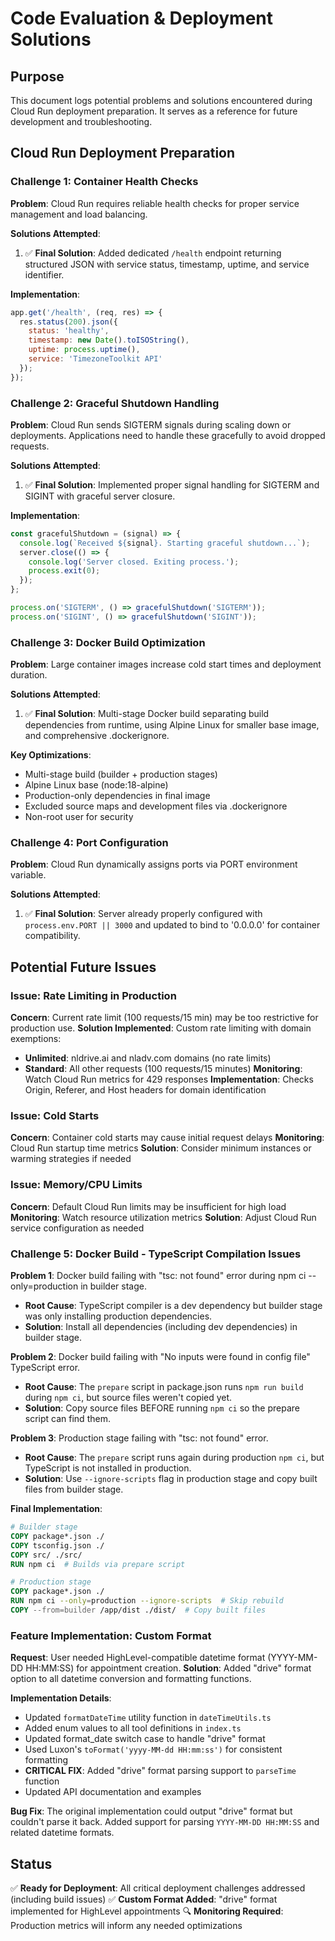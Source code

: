 # Code Evaluation & Deployment Solutions

## Purpose
This document logs potential problems and solutions encountered during Cloud Run deployment preparation. It serves as a reference for future development and troubleshooting.

## Cloud Run Deployment Preparation

### Challenge 1: Container Health Checks
**Problem**: Cloud Run requires reliable health checks for proper service management and load balancing.

**Solutions Attempted**: 
1. ✅ **Final Solution**: Added dedicated `/health` endpoint returning structured JSON with service status, timestamp, uptime, and service identifier.

**Implementation**:
```javascript
app.get('/health', (req, res) => {
  res.status(200).json({ 
    status: 'healthy',
    timestamp: new Date().toISOString(),
    uptime: process.uptime(),
    service: 'TimezoneToolkit API'
  });
});
```

### Challenge 2: Graceful Shutdown Handling
**Problem**: Cloud Run sends SIGTERM signals during scaling down or deployments. Applications need to handle these gracefully to avoid dropped requests.

**Solutions Attempted**:
1. ✅ **Final Solution**: Implemented proper signal handling for SIGTERM and SIGINT with graceful server closure.

**Implementation**:
```javascript
const gracefulShutdown = (signal) => {
  console.log(`Received ${signal}. Starting graceful shutdown...`);
  server.close(() => {
    console.log('Server closed. Exiting process.');
    process.exit(0);
  });
};

process.on('SIGTERM', () => gracefulShutdown('SIGTERM'));
process.on('SIGINT', () => gracefulShutdown('SIGINT'));
```

### Challenge 3: Docker Build Optimization
**Problem**: Large container images increase cold start times and deployment duration.

**Solutions Attempted**:
1. ✅ **Final Solution**: Multi-stage Docker build separating build dependencies from runtime, using Alpine Linux for smaller base image, and comprehensive .dockerignore.

**Key Optimizations**:
- Multi-stage build (builder + production stages)
- Alpine Linux base (node:18-alpine)
- Production-only dependencies in final image
- Excluded source maps and development files via .dockerignore
- Non-root user for security

### Challenge 4: Port Configuration
**Problem**: Cloud Run dynamically assigns ports via PORT environment variable.

**Solutions Attempted**:
1. ✅ **Final Solution**: Server already properly configured with `process.env.PORT || 3000` and updated to bind to '0.0.0.0' for container compatibility.

## Potential Future Issues

### Issue: Rate Limiting in Production
**Concern**: Current rate limit (100 requests/15 min) may be too restrictive for production use.
**Solution Implemented**: Custom rate limiting with domain exemptions:
- **Unlimited**: nldrive.ai and nladv.com domains (no rate limits)
- **Standard**: All other requests (100 requests/15 minutes)
**Monitoring**: Watch Cloud Run metrics for 429 responses
**Implementation**: Checks Origin, Referer, and Host headers for domain identification

### Issue: Cold Starts
**Concern**: Container cold starts may cause initial request delays
**Monitoring**: Cloud Run startup time metrics
**Solution**: Consider minimum instances or warming strategies if needed

### Issue: Memory/CPU Limits
**Concern**: Default Cloud Run limits may be insufficient for high load
**Monitoring**: Watch resource utilization metrics
**Solution**: Adjust Cloud Run service configuration as needed

### Challenge 5: Docker Build - TypeScript Compilation Issues
**Problem 1**: Docker build failing with "tsc: not found" error during npm ci --only=production in builder stage.
- **Root Cause**: TypeScript compiler is a dev dependency but builder stage was only installing production dependencies.
- **Solution**: Install all dependencies (including dev dependencies) in builder stage.

**Problem 2**: Docker build failing with "No inputs were found in config file" TypeScript error.
- **Root Cause**: The `prepare` script in package.json runs `npm run build` during `npm ci`, but source files weren't copied yet.
- **Solution**: Copy source files BEFORE running `npm ci` so the prepare script can find them.

**Problem 3**: Production stage failing with "tsc: not found" error.
- **Root Cause**: The `prepare` script runs again during production `npm ci`, but TypeScript is not installed in production.
- **Solution**: Use `--ignore-scripts` flag in production stage and copy built files from builder stage.

**Final Implementation**:
```dockerfile
# Builder stage
COPY package*.json ./
COPY tsconfig.json ./
COPY src/ ./src/
RUN npm ci  # Builds via prepare script

# Production stage  
COPY package*.json ./
RUN npm ci --only=production --ignore-scripts  # Skip rebuild
COPY --from=builder /app/dist ./dist/  # Copy built files
```

### Feature Implementation: Custom Format
**Request**: User needed HighLevel-compatible datetime format (YYYY-MM-DD HH:MM:SS) for appointment creation.
**Solution**: Added "drive" format option to all datetime conversion and formatting functions.

**Implementation Details**:
- Updated `formatDateTime` utility function in `dateTimeUtils.ts`
- Added enum values to all tool definitions in `index.ts` 
- Updated format_date switch case to handle "drive" format
- Used Luxon's `toFormat('yyyy-MM-dd HH:mm:ss')` for consistent formatting
- **CRITICAL FIX**: Added "drive" format parsing support to `parseTime` function
- Updated API documentation and examples

**Bug Fix**: The original implementation could output "drive" format but couldn't parse it back. Added support for parsing `YYYY-MM-DD HH:MM:SS` and related datetime formats.

## Status
✅ **Ready for Deployment**: All critical deployment challenges addressed (including build issues)
✅ **Custom Format Added**: "drive" format implemented for HighLevel appointments
🔍 **Monitoring Required**: Production metrics will inform any needed optimizations 